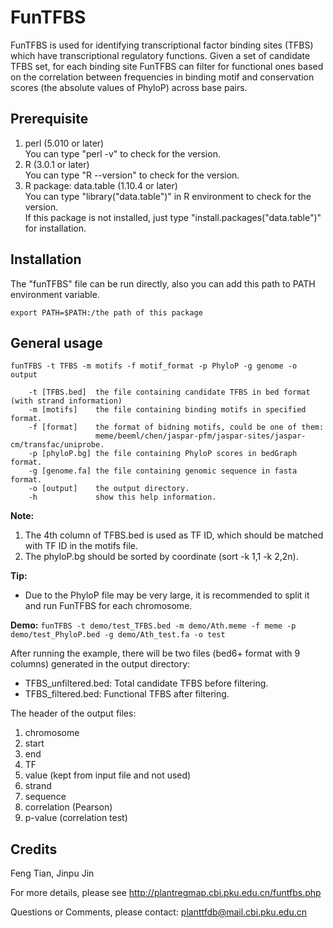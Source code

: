 # FunTFBS
FunTFBS is used for identifying transcriptional factor binding sites (TFBS) which have transcriptional regulatory functions. Given a set of candidate TFBS set, for each binding site FunTFBS can filter for functional ones based on the correlation between frequencies in binding motif and conservation scores (the absolute values of PhyloP) across base pairs.

## Prerequisite
1. perl (5.010 or later)  
   You can type "perl -v" to check for the version.
2. R (3.0.1 or later)  
   You can type "R --version" to check for the version.
3. R package: data.table (1.10.4 or later)  
   You can type "library("data.table")" in R environment to check for the version.  
   If this package is not installed, just type "install.packages("data.table")" for installation.

## Installation
The "funTFBS" file can be run directly, also you can add this path to PATH environment variable.

`export PATH=$PATH:/the path of this package`

## General usage
```
funTFBS -t TFBS -m motifs -f motif_format -p PhyloP -g genome -o output

	-t [TFBS.bed]  the file containing candidate TFBS in bed format (with strand information)
	-m [motifs]    the file containing binding motifs in specified format.
	-f [format]    the format of bidning motifs, could be one of them:
	               meme/beeml/chen/jaspar-pfm/jaspar-sites/jaspar-cm/transfac/uniprobe.
	-p [phyloP.bg] the file containing PhyloP scores in bedGraph format.
	-g [genome.fa] the file containing genomic sequence in fasta format.
	-o [output]    the output directory.
	-h             show this help information.
```
**Note:**
1) The 4th column of TFBS.bed is used as TF ID, which should be matched with TF ID in the motifs file.
2) The phyloP.bg should be sorted by coordinate (sort -k 1,1 -k 2,2n).

**Tip:**
- Due to the PhyloP file may be very large, it is recommended to split it and run FunTFBS for each chromosome.

**Demo:**
`funTFBS -t demo/test_TFBS.bed -m demo/Ath.meme -f meme -p demo/test_PhyloP.bed -g demo/Ath_test.fa -o test`

After running the example, there will be two files (bed6+ format with 9 columns) generated in the output directory:

- TFBS_unfiltered.bed: Total candidate TFBS before filtering.  
- TFBS_filtered.bed: Functional TFBS after filtering.

The header of the output files:

1. chromosome
2. start
3. end
4. TF
5. value (kept from input file and not used)
6. strand
7. sequence
8. correlation (Pearson)
9. p-value (correlation test)

## Credits
Feng Tian, Jinpu Jin

For more details, please see http://plantregmap.cbi.pku.edu.cn/funtfbs.php

Questions or Comments, please contact: planttfdb@mail.cbi.pku.edu.cn

